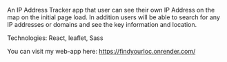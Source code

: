An IP Address Tracker app that user can see their own IP Address on the map on the initial page load. In addition users will be able to search for any IP addresses or domains and see the key information and location.

Technologies: React, leaflet, Sass

You can visit my web-app here: https://findyourloc.onrender.com/


